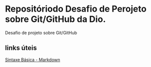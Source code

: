 # Repositóriodo Desafio de Perojeto sobre Git/GitHub da Dio.
Desafio de projeto sobre Git/GitHub

## links úteis
[Sintaxe Básica - Markdown](https://www.markdownguide.org/basic-syntax/)
